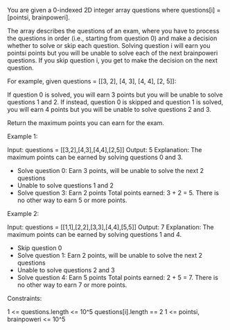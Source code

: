 You are given a 0-indexed 2D integer array questions where questions[i] =
[pointsi, brainpoweri].

The array describes the questions of an exam, where you have to process the
questions in order (i.e., starting from question 0) and make a decision
whether to solve or skip each question. Solving question i will earn you
pointsi points but you will be unable to solve each of the next brainpoweri
questions. If you skip question i, you get to make the decision on the next
question.


For example, given questions = [[3, 2], [4, 3], [4, 4], [2,
5]]:


If question 0 is solved, you will earn 3 points but you will be unable to
solve questions 1 and 2.
If instead, question 0 is skipped and question 1 is solved, you will earn 4
points but you will be unable to solve questions 2 and 3.




Return the maximum points you can earn for the exam.


Example 1:


Input: questions = [[3,2],[4,3],[4,4],[2,5]]
Output: 5
Explanation: The maximum points can be earned by solving questions 0 and 3.
- Solve question 0: Earn 3 points, will be unable to solve the next 2
questions
- Unable to solve questions 1 and 2
- Solve question 3: Earn 2 points
Total points earned: 3 + 2 = 5. There is no other way to earn 5 or more
points.


Example 2:


Input: questions = [[1,1],[2,2],[3,3],[4,4],[5,5]]
Output: 7
Explanation: The maximum points can be earned by solving questions 1 and 4.
- Skip question 0
- Solve question 1: Earn 2 points, will be unable to solve the next 2
questions
- Unable to solve questions 2 and 3
- Solve question 4: Earn 5 points
Total points earned: 2 + 5 = 7. There is no other way to earn 7 or more
points.



Constraints:


1 <= questions.length <= 10^5
questions[i].length == 2
1 <= pointsi, brainpoweri <= 10^5




